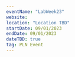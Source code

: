 ```yaml
---
eventName: "LabWeek23"
website: 
location: "Location TBD"
startDate: 09/01/2023
endDate: 09/01/2023
dateTBD: true
tag: PLN Event
---
```

